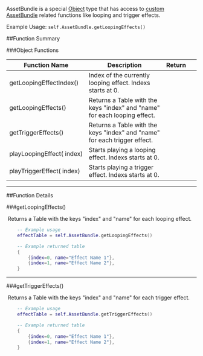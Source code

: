 AssetBundle is a special [Object](scripting/game-object/object.md) type that has access to [custom AssetBundle](http://berserk-games.com/knowledgebase/assetbundles/) related functions like looping and trigger effects.

Example Usage: `self.AssetBundle.getLoopingEffects()`

##Function Summary

###Object Functions

Function Name | Description | Return | &nbsp;
-- | -- | -- | --
<a class="anchor" id="getloopingeffectindex"></a>getLoopingEffectIndex()  |  Index of the currently looping effect. Indexs starts at 0. | [<span class="ret int"></span>](scripting/types.md)
getLoopingEffects()  |  Returns a Table with the keys "index" and "name" for each looping effect. | [<span class="ret tab"></span>](scripting/types.md) | [<span class="i"></span>](#getloopingeffects)
getTriggerEffects()  |  Returns a Table with the keys "index" and "name" for each trigger effect. | [<span class="ret tab"></span>](scripting/types.md) | [<span class="i"></span>](#gettriggereffects)
<a class="anchor" id="playloopingeffect"></a>playLoopingEffect([<span class="tag int"></span>](scripting/types.md)&nbsp;index)  |  Starts playing a looping effect. Indexs starts at 0. | [<span class="ret nil"></span>](scripting/types.md) |
<a class="anchor" id="playtriggereffect"></a>playTriggerEffect([<span class="tag int"></span>](scripting/types.md)&nbsp;index)  |  Starts playing a trigger effect. Indexs starts at 0. | [<span class="ret nil"></span>](scripting/types.md) |

---

##Function Details

###getLoopingEffects()

[<span class="ret tab"></span>](scripting/types.md)&nbsp;Returns a Table with the keys "index" and "name" for each looping effect.

``` Lua
	-- Example usage
	effectTable = self.AssetBundle.getLoopingEffects()
```
``` Lua
	-- Example returned table
	{
		{index=0, name="Effect Name 1"},
		{index=1, name="Effect Name 2"},
	}
```

---


###getTriggerEffects()

[<span class="ret tab"></span>](scripting/types.md)&nbsp;Returns a Table with the keys "index" and "name" for each trigger effect.

``` Lua
	-- Example usage
	effectTable = self.AssetBundle.getTriggerEffects()
```
``` Lua
	-- Example returned table
	{
		{index=0, name="Effect Name 1"},
		{index=1, name="Effect Name 2"},
	}
```
